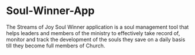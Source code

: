 # Soul-Winner-App
The Streams of Joy Soul Winner application is a soul management tool that helps leaders and members of the ministry to effectively take record of, monitor and track the development of the souls they save on a daily basis till they become full members of Church.
